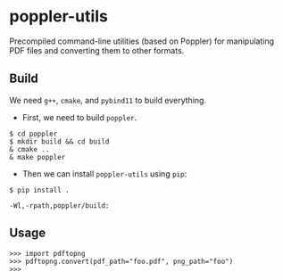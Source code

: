# poppler-utils

Precompiled command-line utilities (based on Poppler) for manipulating PDF files and converting them to other formats.

## Build

We need `g++`, `cmake`, and `pybind11` to build everything.

- First, we need to build `poppler`.

```
$ cd poppler
$ mkdir build && cd build
& cmake ..
& make poppler
```

- Then we can install `poppler-utils` using `pip`:

```
$ pip install .
```

`-Wl,-rpath,poppler/build:`

## Usage

```
>>> import pdftopng
>>> pdftopng.convert(pdf_path="foo.pdf", png_path="foo")
>>>
```
